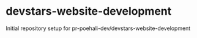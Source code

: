 # devstars-website-development

Initial repository setup for pr-poehali-dev/devstars-website-development